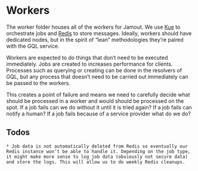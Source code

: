 # Workers
The worker folder houses all of the workers for Jamout. We use  [Kue](https://github.com/Automattic/kue) to orchestrate jobs and  [Redis](https://redis.io) to store messages. Ideally, workers should have dedicated nodes, but in the spirit of “lean” methodologies they’re paired with the GQL service.

Workers are expected to do things that don’t  need to be executed immediately. Jobs are created to increases performance for clients. Processes such as querying or creating can be done in the resolvers of GQL, but any process that doesn’t need to be carried out immediately can be passed to the workers.

This creates a point of failure and means we need to carefully decide what should be processed in a worker and would should be processed on the spot. If a job fails can we do without it until it is tried again? If a job fails can notify a human? If a job fails because of a service provider what do we do?

## Todos
	* Job data is not automatically deleted from Redis so eventually our Redis instance won’t be able to handle it. Depending on the job type, it might make more sense to log job data (obviously not secure data) and store the logs. This will allow us to do weekly Redis cleanups.
